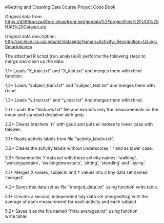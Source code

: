 #Getting and Cleaning Data Course Project Code Book

Original data from: https://d396qusza40orc.cloudfront.net/getdata%2Fprojectfiles%2FUCI%20HAR%20Dataset.zip

Original data description: http://archive.ics.uci.edu/ml/datasets/Human+Activity+Recognition+Using+Smartphones

The attached R script (run_analysis.R) performs the following steps to merge and clean up the data:

1.1* Loads "X_train.txt" and "X_test.txt" and merges them with rbind function.

1.2* Loads "subject_train.txt" and "subject_test.txt" and merges them with rbind.

1.3* Loads "y_train.txt" and "y_test.txt" And merges them with rbind.


2.1* Loads the "features.txt" file and extracts only the measurements on the mean and standard deviation with grep.

2.2* Cleans brachets '()' with gsub and puts all names to lower case with tolower.


3.1* Reads activity labels from file "activity_labels.txt". 

3.2* Cleans the activity labels without underscores '_' and as lower case.

3.3* Renames the Y data set with these activity names: 'walking', 'walkingupstairs', 'walkingdownstairs', 'sitting', 'standing' and 'laying'.


4.1* Merges X values, subjects and Y values into a tiny data set named 'merged'.

4.2* Saves this data set as file "merged_data.txt" using function write.table.


5.1* Creates a second, independent tidy data set (mergedAvg) with the average of each measurement for each activity and each subject.

5.2* Saves it as the file named "final_averages.txt" using function write.table.
